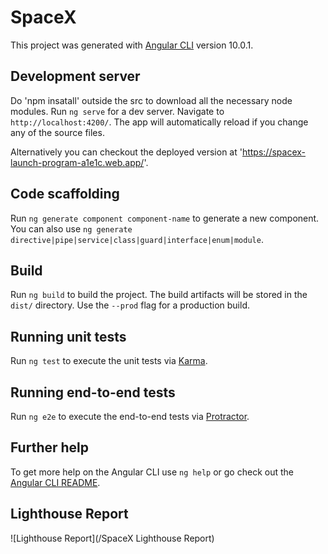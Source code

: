 # SpaceX

This project was generated with [Angular CLI](https://github.com/angular/angular-cli) version 10.0.1.

## Development server

Do 'npm insatall' outside the src to download all the necessary node modules.
Run `ng serve` for a dev server. Navigate to `http://localhost:4200/`. The app will automatically reload if you change any of the source files.

Alternatively you  can checkout the deployed version at 'https://spacex-launch-program-a1e1c.web.app/'. 

## Code scaffolding

Run `ng generate component component-name` to generate a new component. You can also use `ng generate directive|pipe|service|class|guard|interface|enum|module`.

## Build

Run `ng build` to build the project. The build artifacts will be stored in the `dist/` directory. Use the `--prod` flag for a production build.

## Running unit tests

Run `ng test` to execute the unit tests via [Karma](https://karma-runner.github.io).

## Running end-to-end tests

Run `ng e2e` to execute the end-to-end tests via [Protractor](http://www.protractortest.org/).

## Further help

To get more help on the Angular CLI use `ng help` or go check out the [Angular CLI README](https://github.com/angular/angular-cli/blob/master/README.md).

## Lighthouse Report

![Lighthouse Report](/SpaceX Lighthouse Report)
